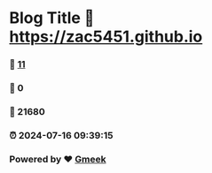 # Blog Title :link: https://zac5451.github.io 
### :page_facing_up: [11](https://zac5451.github.io/tag.html) 
### :speech_balloon: 0 
### :hibiscus: 21680 
### :alarm_clock: 2024-07-16 09:39:15 
### Powered by :heart: [Gmeek](https://github.com/Meekdai/Gmeek)
